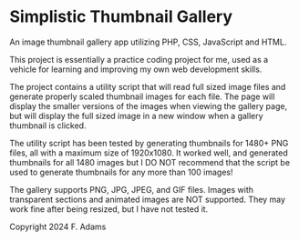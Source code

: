 # Simplistic Thumbnail Gallery
An image thumbnail gallery app utilizing PHP, CSS, JavaScript and HTML.

This project is essentially a practice coding project for me, used as a vehicle for learning and improving my own web development skills.

The project contains a utility script that will read full sized image files and generate properly scaled thumbnail images for each file.
The page will display the smaller versions of the images when viewing the gallery page, but will display the full sized image in a new
window when a gallery thumbnail is clicked.

The utility script has been tested by generating thumbnails for 1480+ PNG files, all with a maximum size of 1920x1080. It worked well, and
generated thumbnails for all 1480 images but I DO NOT recommend that the script be used to generate thumbnails for any more than 100 images!

The gallery supports PNG, JPG, JPEG, and GIF files.  Images with transparent sections and animated images are NOT supported. They may work
fine after being resized, but I have not tested it. 

Copyright 2024 F. Adams
